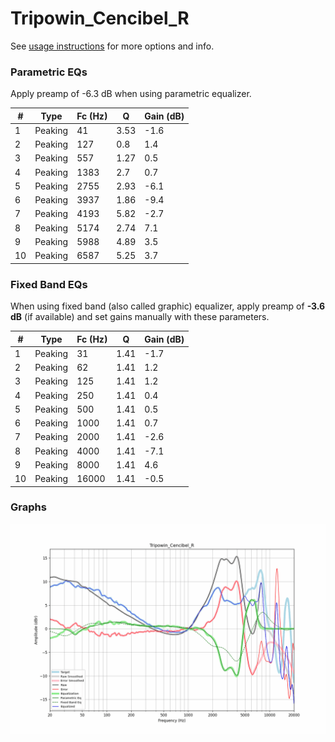 # Tripowin_Cencibel_R
See [usage instructions](https://github.com/jaakkopasanen/AutoEq#usage) for more options and info.

### Parametric EQs
Apply preamp of -6.3 dB when using parametric equalizer.

|   # | Type    |   Fc (Hz) |    Q |   Gain (dB) |
|-----|---------|-----------|------|-------------|
|   1 | Peaking |        41 | 3.53 |        -1.6 |
|   2 | Peaking |       127 | 0.8  |         1.4 |
|   3 | Peaking |       557 | 1.27 |         0.5 |
|   4 | Peaking |      1383 | 2.7  |         0.7 |
|   5 | Peaking |      2755 | 2.93 |        -6.1 |
|   6 | Peaking |      3937 | 1.86 |        -9.4 |
|   7 | Peaking |      4193 | 5.82 |        -2.7 |
|   8 | Peaking |      5174 | 2.74 |         7.1 |
|   9 | Peaking |      5988 | 4.89 |         3.5 |
|  10 | Peaking |      6587 | 5.25 |         3.7 |

### Fixed Band EQs
When using fixed band (also called graphic) equalizer, apply preamp of **-3.6 dB** (if available) and set gains manually with these parameters.

|   # | Type    |   Fc (Hz) |    Q |   Gain (dB) |
|-----|---------|-----------|------|-------------|
|   1 | Peaking |        31 | 1.41 |        -1.7 |
|   2 | Peaking |        62 | 1.41 |         1.2 |
|   3 | Peaking |       125 | 1.41 |         1.2 |
|   4 | Peaking |       250 | 1.41 |         0.4 |
|   5 | Peaking |       500 | 1.41 |         0.5 |
|   6 | Peaking |      1000 | 1.41 |         0.7 |
|   7 | Peaking |      2000 | 1.41 |        -2.6 |
|   8 | Peaking |      4000 | 1.41 |        -7.1 |
|   9 | Peaking |      8000 | 1.41 |         4.6 |
|  10 | Peaking |     16000 | 1.41 |        -0.5 |

### Graphs
![](./Tripowin_Cencibel_R.png)
